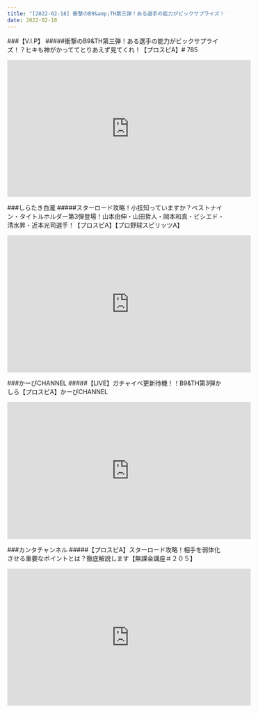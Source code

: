 ```yaml
---
title: "[2022-02-18] 衝撃のB9&amp;TH第三弾！ある選手の能力がビックサプライズ！？ヒキも神がかっててとりあえず見てくれ！【プロスピA】# 785 他"
date: 2022-02-18
---
```

###【V.I.P】
#####衝撃のB9&amp;TH第三弾！ある選手の能力がビックサプライズ！？ヒキも神がかっててとりあえず見てくれ！【プロスピA】# 785
<iframe width="560" height="315" src="https://www.youtube.com/embed/52DxQFmcjCc" frameborder="0" allow="accelerometer; autoplay; clipboard-write; encrypted-media; gyroscope; picture-in-picture" allowfullscreen></iframe>

###しらたき白瀧
#####スターロード攻略！小技知っていますか？ベストナイン・タイトルホルダー第3弾登場！山本由伸・山田哲人・岡本和真・ビシエド・清水昇・近本光司選手！【プロスピA】【プロ野球スピリッツA】
<iframe width="560" height="315" src="https://www.youtube.com/embed/Epr2WAPZrj0" frameborder="0" allow="accelerometer; autoplay; clipboard-write; encrypted-media; gyroscope; picture-in-picture" allowfullscreen></iframe>

###かーぴCHANNEL
#####【LIVE】ガチャイベ更新待機！！B9&amp;TH第3弾かしら【プロスピA】かーぴCHANNEL
<iframe width="560" height="315" src="https://www.youtube.com/embed/jFN3nCFZNj8" frameborder="0" allow="accelerometer; autoplay; clipboard-write; encrypted-media; gyroscope; picture-in-picture" allowfullscreen></iframe>

###カンタチャンネル
#####【プロスピA】スターロード攻略！相手を弱体化させる重要なポイントとは？徹底解説します【無課金講座＃２０５】
<iframe width="560" height="315" src="https://www.youtube.com/embed/s-JqzFumWqk" frameborder="0" allow="accelerometer; autoplay; clipboard-write; encrypted-media; gyroscope; picture-in-picture" allowfullscreen></iframe>

